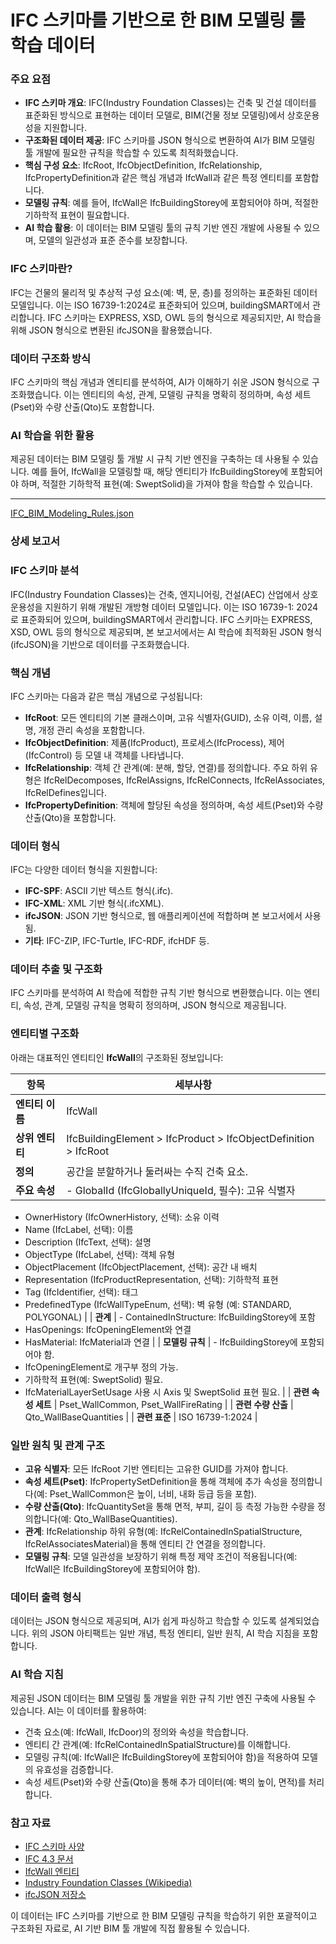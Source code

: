 # IFC 스키마를 기반으로 한 BIM 모델링 룰 학습 데이터

### 주요 요점

- **IFC 스키마 개요**: IFC(Industry Foundation Classes)는 건축 및 건설 데이터를 표준화된 방식으로 표현하는 데이터 모델로, BIM(건물 정보 모델링)에서 상호운용성을 지원합니다.
- **구조화된 데이터 제공**: IFC 스키마를 JSON 형식으로 변환하여 AI가 BIM 모델링 툴 개발에 필요한 규칙을 학습할 수 있도록 최적화했습니다.
- **핵심 구성 요소**: IfcRoot, IfcObjectDefinition, IfcRelationship, IfcPropertyDefinition과 같은 핵심 개념과 IfcWall과 같은 특정 엔티티를 포함합니다.
- **모델링 규칙**: 예를 들어, IfcWall은 IfcBuildingStorey에 포함되어야 하며, 적절한 기하학적 표현이 필요합니다.
- **AI 학습 활용**: 이 데이터는 BIM 모델링 툴의 규칙 기반 엔진 개발에 사용될 수 있으며, 모델의 일관성과 표준 준수를 보장합니다.

### IFC 스키마란?

IFC는 건물의 물리적 및 추상적 구성 요소(예: 벽, 문, 층)를 정의하는 표준화된 데이터 모델입니다. 이는 ISO 16739-1:2024로 표준화되어 있으며, buildingSMART에서 관리합니다. IFC 스키마는 EXPRESS, XSD, OWL 등의 형식으로 제공되지만, AI 학습을 위해 JSON 형식으로 변환된 ifcJSON을 활용했습니다.

### 데이터 구조화 방식

IFC 스키마의 핵심 개념과 엔티티를 분석하여, AI가 이해하기 쉬운 JSON 형식으로 구조화했습니다. 이는 엔티티의 속성, 관계, 모델링 규칙을 명확히 정의하며, 속성 세트(Pset)와 수량 산출(Qto)도 포함합니다.

### AI 학습을 위한 활용

제공된 데이터는 BIM 모델링 툴 개발 시 규칙 기반 엔진을 구축하는 데 사용될 수 있습니다. 예를 들어, IfcWall을 모델링할 때, 해당 엔티티가 IfcBuildingStorey에 포함되어야 하며, 적절한 기하학적 표현(예: SweptSolid)을 가져야 함을 학습할 수 있습니다.

---

[IFC_BIM_Modeling_Rules.json](IFC%20%E1%84%89%E1%85%B3%E1%84%8F%E1%85%B5%E1%84%86%E1%85%A1%E1%84%85%E1%85%B3%E1%86%AF%20%E1%84%80%E1%85%B5%E1%84%87%E1%85%A1%E1%86%AB%E1%84%8B%E1%85%B3%E1%84%85%E1%85%A9%20%E1%84%92%E1%85%A1%E1%86%AB%20BIM%20%E1%84%86%E1%85%A9%E1%84%83%E1%85%A6%E1%86%AF%E1%84%85%E1%85%B5%E1%86%BC%20%E1%84%85%E1%85%AE%E1%86%AF%20%E1%84%92%E1%85%A1%E1%86%A8%E1%84%89%E1%85%B3%2022855e5448f88071b880c8784fcd55df/IFC_BIM_Modeling_Rules.json)

### 상세 보고서

### IFC 스키마 분석

IFC(Industry Foundation Classes)는 건축, 엔지니어링, 건설(AEC) 산업에서 상호운용성을 지원하기 위해 개발된 개방형 데이터 모델입니다. 이는 ISO 16739-1: 2024로 표준화되어 있으며, buildingSMART에서 관리합니다. IFC 스키마는 EXPRESS, XSD, OWL 등의 형식으로 제공되며, 본 보고서에서는 AI 학습에 최적화된 JSON 형식(ifcJSON)을 기반으로 데이터를 구조화했습니다.

### 핵심 개념

IFC 스키마는 다음과 같은 핵심 개념으로 구성됩니다:

- **IfcRoot**: 모든 엔티티의 기본 클래스이며, 고유 식별자(GUID), 소유 이력, 이름, 설명, 개정 관리 속성을 포함합니다.
- **IfcObjectDefinition**: 제품(IfcProduct), 프로세스(IfcProcess), 제어(IfcControl) 등 모델 내 객체를 나타냅니다.
- **IfcRelationship**: 객체 간 관계(예: 분해, 할당, 연결)를 정의합니다. 주요 하위 유형은 IfcRelDecomposes, IfcRelAssigns, IfcRelConnects, IfcRelAssociates, IfcRelDefines입니다.
- **IfcPropertyDefinition**: 객체에 할당된 속성을 정의하며, 속성 세트(Pset)와 수량 산출(Qto)을 포함합니다.

### 데이터 형식

IFC는 다양한 데이터 형식을 지원합니다:

- **IFC-SPF**: ASCII 기반 텍스트 형식(.ifc).
- **IFC-XML**: XML 기반 형식(.ifcXML).
- **ifcJSON**: JSON 기반 형식으로, 웹 애플리케이션에 적합하며 본 보고서에서 사용됨.
- **기타**: IFC-ZIP, IFC-Turtle, IFC-RDF, ifcHDF 등.

### 데이터 추출 및 구조화

IFC 스키마를 분석하여 AI 학습에 적합한 규칙 기반 형식으로 변환했습니다. 이는 엔티티, 속성, 관계, 모델링 규칙을 명확히 정의하며, JSON 형식으로 제공됩니다.

### 엔티티별 구조화

아래는 대표적인 엔티티인 **IfcWall**의 구조화된 정보입니다:

| **항목** | **세부사항** |
| --- | --- |
| **엔티티 이름** | IfcWall |
| **상위 엔티티** | IfcBuildingElement > IfcProduct > IfcObjectDefinition > IfcRoot |
| **정의** | 공간을 분할하거나 둘러싸는 수직 건축 요소. |
| **주요 속성** | - GlobalId (IfcGloballyUniqueId, 필수): 고유 식별자
- OwnerHistory (IfcOwnerHistory, 선택): 소유 이력
- Name (IfcLabel, 선택): 이름
- Description (IfcText, 선택): 설명
- ObjectType (IfcLabel, 선택): 객체 유형
- ObjectPlacement (IfcObjectPlacement, 선택): 공간 내 배치
- Representation (IfcProductRepresentation, 선택): 기하학적 표현
- Tag (IfcIdentifier, 선택): 태그
- PredefinedType (IfcWallTypeEnum, 선택): 벽 유형 (예: STANDARD, POLYGONAL) |
| **관계** | - ContainedInStructure: IfcBuildingStorey에 포함
- HasOpenings: IfcOpeningElement와 연결
- HasMaterial: IfcMaterial과 연결 |
| **모델링 규칙** | - IfcBuildingStorey에 포함되어야 함.
- IfcOpeningElement로 개구부 정의 가능.
- 기하학적 표현(예: SweptSolid) 필요.
- IfcMaterialLayerSetUsage 사용 시 Axis 및 SweptSolid 표현 필요. |
| **관련 속성 세트** | Pset_WallCommon, Pset_WallFireRating |
| **관련 수량 산출** | Qto_WallBaseQuantities |
| **관련 표준** | ISO 16739-1:2024 |

### 일반 원칙 및 관계 구조

- **고유 식별자**: 모든 IfcRoot 기반 엔티티는 고유한 GUID를 가져야 합니다.
- **속성 세트(Pset)**: IfcPropertySetDefinition을 통해 객체에 추가 속성을 정의합니다(예: Pset_WallCommon은 높이, 너비, 내화 등급 등을 포함).
- **수량 산출(Qto)**: IfcQuantitySet을 통해 면적, 부피, 길이 등 측정 가능한 수량을 정의합니다(예: Qto_WallBaseQuantities).
- **관계**: IfcRelationship 하위 유형(예: IfcRelContainedInSpatialStructure, IfcRelAssociatesMaterial)을 통해 엔티티 간 연결을 정의합니다.
- **모델링 규칙**: 모델 일관성을 보장하기 위해 특정 제약 조건이 적용됩니다(예: IfcWall은 IfcBuildingStorey에 포함되어야 함).

### 데이터 출력 형식

데이터는 JSON 형식으로 제공되며, AI가 쉽게 파싱하고 학습할 수 있도록 설계되었습니다. 위의 JSON 아티팩트는 일반 개념, 특정 엔티티, 일반 원칙, AI 학습 지침을 포함합니다.

### AI 학습 지침

제공된 JSON 데이터는 BIM 모델링 툴 개발을 위한 규칙 기반 엔진 구축에 사용될 수 있습니다. AI는 이 데이터를 활용하여:

- 건축 요소(예: IfcWall, IfcDoor)의 정의와 속성을 학습합니다.
- 엔티티 간 관계(예: IfcRelContainedInSpatialStructure)를 이해합니다.
- 모델링 규칙(예: IfcWall은 IfcBuildingStorey에 포함되어야 함)을 적용하여 모델의 유효성을 검증합니다.
- 속성 세트(Pset)와 수량 산출(Qto)을 통해 추가 데이터(예: 벽의 높이, 면적)를 처리합니다.

### 참고 자료

- [IFC 스키마 사양](https://technical.buildingsmart.org/standards/ifc/ifc-schema-specifications/)
- [IFC 4.3 문서](https://ifc43-docs.standards.buildingsmart.org/)
- [IfcWall 엔티티](https://standards.buildingsmart.org/IFC/RELEASE/IFC4_3/HTML/lexical/IfcWall.htm)
- [Industry Foundation Classes (Wikipedia)](https://en.wikipedia.org/wiki/Industry_Foundation_Classes)
- [ifcJSON 저장소](https://github.com/buildingsmart-community/ifcJSON)

이 데이터는 IFC 스키마를 기반으로 한 BIM 모델링 규칙을 학습하기 위한 포괄적이고 구조화된 자료로, AI 기반 BIM 툴 개발에 직접 활용될 수 있습니다.